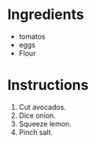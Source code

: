 # Ingredients
- tomatos
- eggs
- Flour

# Instructions
1. Cut avocados.
2. Dice onion.
3. Squeeze lemon.
4. Pinch salt.
